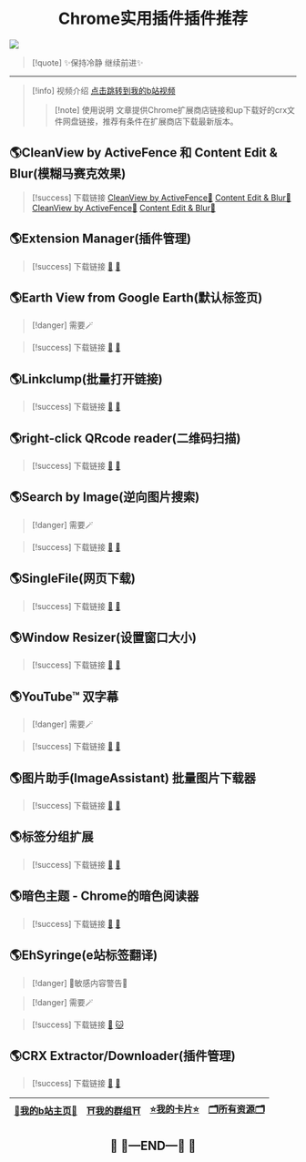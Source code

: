 # <center>Chrome实用插件插件推荐</center>
![](https://telegraph.youzhidanbairu.eu.org/file/848f56238e024e9f2e95d.jpg)

>[!quote] ✨保持冷静 继续前进✨

---

>[!info]  视频介绍
>[点击跳转到我的b站视频]()
>>[!note] 使用说明
>>文章提供Chrome扩展商店链接和up下载好的crx文件网盘链接，推荐有条件在扩展商店下载最新版本。

## 🌎CleanView by ActiveFence 和 Content Edit & Blur(模糊马赛克效果)

>[!success] 下载链接
>[CleanView by ActiveFence🔗](https://studentcitruscollege-my.sharepoint.com/:u:/g/personal/leoooksn556_student_citruscollege_edu/Ed65sremPj5CgFSmxRhKNZoB2SWmLaeIn42cgspyTrppXg?e=ijiaif)
>[Content Edit & Blur🔗](https://studentcitruscollege-my.sharepoint.com/:u:/g/personal/leoooksn556_student_citruscollege_edu/EZTMyz8_26ZEskyPrqP8dg4BHDaSmtvzx53Q3AHBuOAbMw?e=2mGMxH)
>[CleanView by ActiveFence🏪](https://chromewebstore.google.com/detail/cleanview-by-activefence/jhicfboifemagnlehpcificopmkehdcp)
>[Content Edit & Blur🏪](https://chromewebstore.google.com/detail/content-edit-blur/adgnogkndmhcblbonkhgfbbngeghpboh)

## 🌎Extension Manager(插件管理)

>[!success] 下载链接
>[🔗](https://studentcitruscollege-my.sharepoint.com/:u:/g/personal/leoooksn556_student_citruscollege_edu/EZHE6cahKjxKm7LGsuuZmyEBZb5r4TMFsGeL8FW4guBK0A?e=51Nfdg)
>[🏪](https://chromewebstore.google.com/detail/extension-manager/nddeiknmamlpagmnabfdlljlikeoanch)

## 🌎Earth View from Google Earth(默认标签页)
>[!danger]  需要🪄

>[!success] 下载链接
>[🔗]([Earth-View-from-Google-Earth.crx](https://studentcitruscollege-my.sharepoint.com/:u:/g/personal/leoooksn556_student_citruscollege_edu/EQRa-M8xkdlBh1gxOX308dcBeF4g63Wkn7OkLip8SOMOkw?e=K8mPcG))
>[🏪](https://chromewebstore.google.com/detail/earth-view-from-google-ea/bhloflhklmhfpedakmangadcdofhnnoh)

## 🌎Linkclump(批量打开链接)

>[!success] 下载链接
>[🔗](https://chromewebstore.google.com/detail/linkclump/lfpjkncokllnfokkgpkobnkbkmelfefj)
>[🏪]([Linkclump.crx](https://studentcitruscollege-my.sharepoint.com/:u:/g/personal/leoooksn556_student_citruscollege_edu/EWW4JZxkZapIr4uunOKTtUQBM2udRHFAbEaJr8b9eucesQ?e=nHVOze))

## 🌎right-click QRcode reader(二维码扫描)

>[!success] 下载链接
>[🔗]([right-click-QRcode-reader.crx](https://studentcitruscollege-my.sharepoint.com/:u:/g/personal/leoooksn556_student_citruscollege_edu/EcPNUb1wZ2FKnVAhbYlolUABUXDniasyIujIa8MtlSDfdQ?e=ZQ2X8b))
>[🏪](https://chromewebstore.google.com/detail/right-click-qrcode-reader/lnhgdalhhjkfmmdjbkhilkinoomigdkc)

## 🌎Search by Image(逆向图片搜索)
>[!danger]  需要🪄

>[!success] 下载链接
>[🔗](https://studentcitruscollege-my.sharepoint.com/:u:/g/personal/leoooksn556_student_citruscollege_edu/EZ9HreKL3j5AirwoOSN354UBXc5F8fZwIEI5GMolm_p8GQ?e=1XKOZO)
>[🏪](https://chromewebstore.google.com/detail/search-by-image/cnojnbdhbhnkbcieeekonklommdnndci)

## 🌎SingleFile(网页下载)

>[!success] 下载链接
>[🔗](https://studentcitruscollege-my.sharepoint.com/:u:/g/personal/leoooksn556_student_citruscollege_edu/EfVb2AxY0mlDpx6VSqX_t-sB0RHkJiPmo4d2PUbYac-ijA?e=8ciaV0)
>[🏪](https://chromewebstore.google.com/detail/singlefile/mpiodijhokgodhhofbcjdecpffjipkle)

## 🌎Window Resizer(设置窗口大小)

>[!success] 下载链接
>[🔗]([Window-Resizer.crx](https://studentcitruscollege-my.sharepoint.com/:u:/g/personal/leoooksn556_student_citruscollege_edu/Ebly3Q8rU_ZDjoqm2w91RgkBXCqXHJ7n4diJs_WONM8dEw?e=dnR4QD))
>[🏪](https://chromewebstore.google.com/detail/window-resizer/kkelicaakdanhinjdeammmilcgefonfh)

## 🌎YouTube™ 双字幕
>[!danger]  需要🪄

>[!success] 下载链接
>[🔗]([YouTube™-双字幕.crx](https://studentcitruscollege-my.sharepoint.com/:u:/g/personal/leoooksn556_student_citruscollege_edu/ERQ0W9DsNPFCjrZwDmXndBcBqPYlCwA9rVVEs2sLBkYkTg?e=BhfZFa))
>[🏪](https://chromewebstore.google.com/detail/youtube-%E5%8F%8C%E5%AD%97%E5%B9%95/hkbdddpiemdeibjoknnofflfgbgnebcm)

## 🌎图片助手(ImageAssistant) 批量图片下载器

>[!success] 下载链接
>[🔗](https://studentcitruscollege-my.sharepoint.com/:u:/g/personal/leoooksn556_student_citruscollege_edu/EYXF2BTA96tFnnwMlDHFSKcBpFBuxkUYPtE3y1NeZS248g?e=gnqc8R)
>[🏪](https://chromewebstore.google.com/detail/%E5%9B%BE%E7%89%87%E5%8A%A9%E6%89%8Bimageassistant-%E6%89%B9%E9%87%8F%E5%9B%BE%E7%89%87%E4%B8%8B%E8%BD%BD/dbjbempljhcmhlfpfacalomonjpalpko)

## 🌎标签分组扩展

>[!success] 下载链接
>[🔗](https://studentcitruscollege-my.sharepoint.com/:u:/g/personal/leoooksn556_student_citruscollege_edu/EUOLLqJkZaBFkdpp60oUi0kBBufJi2aCYbEra-TsnEpNbQ?e=YlU1nb)
>[🏪](https://chromewebstore.google.com/detail/%E6%A0%87%E7%AD%BE%E5%88%86%E7%BB%84%E6%89%A9%E5%B1%95/nplimhmoanghlebhdiboeellhgmgommi)

## 🌎暗色主题 - Chrome的暗色阅读器

>[!success] 下载链接
>[🔗](https://studentcitruscollege-my.sharepoint.com/:u:/g/personal/leoooksn556_student_citruscollege_edu/ESEwh43AHelMiMNEYuMTT7IBmEgw80hzXgWQVG9g2ZYrDg?e=TcPt7e)
>[🏪](https://chromewebstore.google.com/detail/%E6%9A%97%E8%89%B2%E4%B8%BB%E9%A2%98-chrome%E7%9A%84%E6%9A%97%E8%89%B2%E9%98%85%E8%AF%BB%E5%99%A8/eckokfcjbjbgjifpcbdmengnabecdakp)

## 🌎EhSyringe(e站标签翻译)

>[!danger] 🔞敏感内容警告🔞

>[!danger]  需要🪄

>[!success] 下载链接
>[🔗](https://studentcitruscollege-my.sharepoint.com/:u:/g/personal/leoooksn556_student_citruscollege_edu/ERvIY94sBWhGlz264Q3ZxVEB8mnhrx7wExTnmnQIimRoyw?e=6XunNI)
>[🐱](https://github.com/EhTagTranslation/EhSyringe/releases/tag/v2.12.4)

## 🌎CRX Extractor/Downloader(插件管理)
>[!success] 下载链接
>[🔗](https://studentcitruscollege-my.sharepoint.com/:u:/g/personal/leoooksn556_student_citruscollege_edu/Eb-ewdtf_uhClos1SoMyqQUBs7gl1mL1IxAsu1tdfEetxQ?e=YYTDYQ)
>[🏪](https://chromewebstore.google.com/detail/crx-extractordownloader/ajkhmmldknmfjnmeedkbkkojgobmljda)

| [🌸**我的b站主页**🌸](https://space.bilibili.com/181073412?spm_id_from=333.1007.0.0) | [⛩️**我的群组**⛩️](https://flowershow.youzhidanbairu.eu.org/%F0%9F%A6%84%E5%8A%A0%E5%85%A5%E6%88%91%E7%9A%84%E7%BE%A4%E7%BB%84%F0%9F%8C%88) | [⭐**我的卡片**⭐](https://linkstack.youzhidanbairu.eu.org/@Aipio) | [🗂️**所有资源**🗂️](https://studentcitruscollege-my.sharepoint.com/:f:/g/personal/leoooksn556_student_citruscollege_edu/Ev_c9YZu5TJFphuoOtMM9ioBH4_fuH7Jha0KBflx4pxNCw?e=ygn9z3) |
| ------------------------------------------------------------------------------- | --------------------------------------------------------------------------------------------------------------------------------------- | ------------------------------------------------------------ | ----------------------------------------------------------------------------------------------------------------------------------------------------------------------------- |


## <center>🛑  🚧—END—🚧  🛑</center>